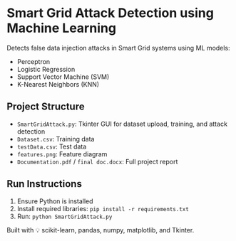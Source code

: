 # Smart Grid Attack Detection using Machine Learning

Detects false data injection attacks in Smart Grid systems using ML models:
- Perceptron
- Logistic Regression
- Support Vector Machine (SVM)
- K-Nearest Neighbors (KNN)

## Project Structure
- `SmartGridAttack.py`: Tkinter GUI for dataset upload, training, and attack detection
- `Dataset.csv`: Training data
- `testData.csv`: Test data
- `features.png`: Feature diagram
- `Documentation.pdf` / `final doc.docx`: Full project report

## Run Instructions
1. Ensure Python is installed
2. Install required libraries: `pip install -r requirements.txt`
3. Run: `python SmartGridAttack.py`

Built with 💡 scikit-learn, pandas, numpy, matplotlib, and Tkinter.